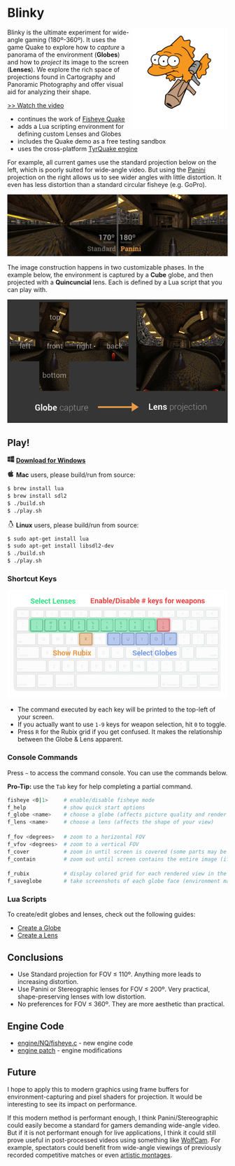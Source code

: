 # Blinky

<img src="readme-img/blinky-rocket.png" align="right" width="220px"/>

Blinky is the ultimate experiment for wide-angle gaming (180º-360º).  It uses
the game Quake to explore how to _capture_ a panorama of the environment
(__Globes__) and how to _project_ its image to the screen (__Lenses__).  We
explore the rich space of projections found in Cartography and Panoramic
Photography and offer visual aid for analyzing their shape.

[>> Watch the video](http://youtu.be/jQOJ3yCK8pI)

- continues the work of [Fisheye Quake]
- adds a Lua scripting environment for defining custom Lenses and Globes
- includes the Quake demo as a free testing sandbox
- uses the cross-platform [TyrQuake engine]

For example, all current games use the standard projection below on the left,
which is poorly suited for wide-angle video.  But using the [Panini] projection
on the right allows us to see wider angles with little distortion.  It even has
less distortion than a standard circular fisheye (e.g.  GoPro).

![old-and-new](readme-img/old-and-new.jpg)

The image construction happens in two customizable phases.  In the example
below, the environment is captured by a __Cube__ globe, and then projected with
a __Quincuncial__ lens.  Each is defined by a Lua script that you can play
with.

![map](readme-img/map.gif)

## Play!

<img src="readme-img/windows.png" height="16px"> __[Download for Windows]__

<img src="readme-img/apple.png"   height="16px"> __Mac__ users, please build/run from source:

```sh
$ brew install lua
$ brew install sdl2
$ ./build.sh
$ ./play.sh
```

<img src="readme-img/linux.png"   height="16px"> __Linux__ users, please build/run from source:

```sh
$ sudo apt-get install lua
$ sudo apt-get install libsdl2-dev
$ ./build.sh
$ ./play.sh
```

### Shortcut Keys

![keys](readme-img/keys.png)

- The command executed by each key will be printed to the top-left of your screen.
- If you actually want to use `1-9` keys for weapon selection, hit `0` to toggle.
- Press `R` for the Rubix grid if you get confused. It makes the
relationship between the Globe & Lens apparent.

### Console Commands

Press `~` to access the command console.  You can use the commands below.

__Pro-Tip:__ use the `Tab` key for help completing a partial command.

```sh
fisheye <0|1>     # enable/disable fisheye mode
f_help            # show quick start options
f_globe <name>    # choose a globe (affects picture quality and render speed)
f_lens <name>     # choose a lens (affects the shape of your view)

f_fov <degrees>   # zoom to a horizontal FOV
f_vfov <degrees>  # zoom to a vertical FOV
f_cover           # zoom in until screen is covered (some parts may be hidden)
f_contain         # zoom out until screen contains the entire image (if possible)

f_rubix           # display colored grid for each rendered view in the globe
f_saveglobe       # take screenshots of each globe face (environment map)
```

### Lua Scripts

To create/edit globes and lenses, check out the following guides:

- [Create a Globe](lua-scripts/globes)
- [Create a Lens](lua-scripts/lenses)

## Conclusions

- Use Standard projection for FOV ≤ 110º.  Anything more leads to increasing distortion.
- Use Panini or Stereographic lenses for FOV ≤ 200º.  Very practical, shape-preserving lenses with low distortion.
- No preferences for FOV ≤ 360º.  They are more aesthetic than practical.

## Engine Code

- [engine/NQ/fisheye.c](engine/NQ/fisheye.c) - new engine code
- [engine patch](engine/fisheye.patch) - engine modifications

## Future

I hope to apply this to modern graphics using frame buffers for
environment-capturing and pixel shaders for projection.  It would be
interesting to see its impact on performance.

If this modern method is performant enough, I think Panini/Stereographic could
easily become a standard for gamers demanding wide-angle video.  But if it is
not performant enough for live applications, I think it could still prove
useful in post-processed videos using something like [WolfCam].  For example,
spectators could benefit from wide-angle viewings of previously recorded
competitive matches or even [artistic montages].

[Fisheye Quake]:http://strlen.com/gfxengine/fisheyequake/
[TyrQuake engine]:http://disenchant.net/tyrquake/
[Panini]: http://tksharpless.net/vedutismo/Pannini/
[Quincuncial]:http://en.wikipedia.org/wiki/Peirce_quincuncial_projection
[artistic montages]:http://youtu.be/-T6IAHWMd2I
[WolfCam]:http://www.wolfcamql.fr/en
[Download for Windows]:https://github.com/shaunlebron/blinky/releases/download/1.2/blinky-1.2-windows.zip
